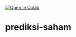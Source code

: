 [![Open In Colab](https://colab.research.google.com/assets/colab-badge.svg)](https://colab.research.google.com/github/gigihsantoso/prediksi-saham/blob/main/Deep_Learning_Saham_BRIS.ipynb)
# prediksi-saham

